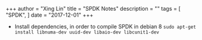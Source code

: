 +++
author = "Xing Lin"
title = "SPDK Notes"
description = ""
tags = [
    "SPDK",
]
date = "2017-12-01"
+++

*  Install dependencies, in order to compile SPDK in debian 8
        ``sudo apt-get install libnuma-dev uuid-dev libaio-dev libcunit1-dev``  
